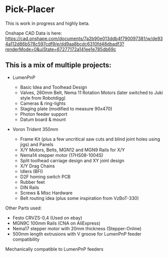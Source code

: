 Pick-Placer
===========
This is work in progress and highly beta.

Onshape CAD Data is here: https://cad.onshape.com/documents/7a2b90e013ddb4f790097381/w/de934a112d86b578c597cdf9/e/dd9aa8bcdc6310fd48dbadf3?renderMode=0&uiState=67277172a141ee1e785db69c

This is a mix of multiple projects:
---------


- LumenPnP
  - Basic Idea and Toolhead Design
  - Valves, 260mm Belt, Nema 11 Rotation Motors (later switched to Juki style from Robotdigg)
  - Cameras & ring-lights
  - Staging plate (modified to measure 90x470)
  - Photon feeder support
  - Datum board & mount

- Voron Trident 350mm
  - Frame Kit (plus a few uncritical saw cuts and blind joint holes using jigs) and Panels
  - X/Y Motors, Belts, MGN12 and MGN9 Rails for X/Y
  - Nema14 stepper motor (17HS08-1004S)
  - Split toolhead carriage design and XY joint design
  - X/Y Drag Chains
  - Idlers (BFI)
  - D2F homing switch PCB
  - Rubber feet
  - DIN Rails
  - Screws & Misc Hardware
  - Belt routing idea (plus some inspiration from VzBoT-330)

Other Parts used:
- Festo CRVZS-0,4 (Used on ebay)
- MGN9C 100mm Rails (CNA on AliExpress)
- Nema17 stepper motor with 20mm thickness (Stepper-Online)
- 500mm length extrusions with V groove for LumenPnP feeder compatibility


Mechanically compatible to LumenPnP feeders
